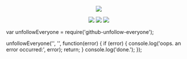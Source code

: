 <p align="center">
<img src=https://gifcity.carrd.co/assets/images/gallery132/cf0b0dff.gif?v=7421cb56 > 

<p align="center"> <img src=https://gifcity.carrd.co/assets/images/gallery14/94d8a931.gif?v=d32b0bb8 > <img src=https://gifcity.carrd.co/assets/images/gallery14/f5d4f615.gif?v=7421cb56 >
<img src=https://gifcity.carrd.co/assets/images/gallery14/a2ab3737.gif?v=7421cb56 >

var unfollowEveryone = require('github-unfollow-everyone');

unfollowEveryone('<ukestiel>', '<Sema25112009>', function(error) {
  if (error) {
    console.log('oops. an error occurred:', error);
    return;
  }
  console.log('done.');
});

